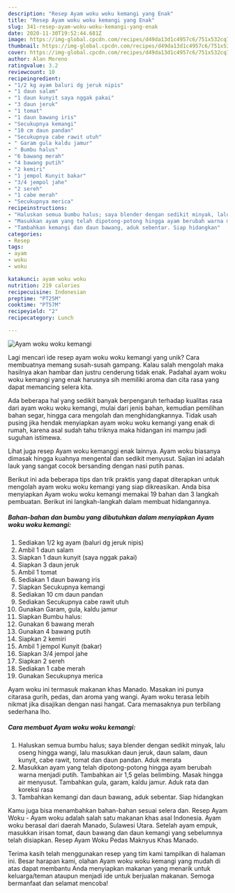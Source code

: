 ```yaml
---
description: "Resep Ayam woku woku kemangi yang Enak"
title: "Resep Ayam woku woku kemangi yang Enak"
slug: 341-resep-ayam-woku-woku-kemangi-yang-enak
date: 2020-11-30T19:52:44.681Z
image: https://img-global.cpcdn.com/recipes/d49da13d1c4957c6/751x532cq70/ayam-woku-woku-kemangi-foto-resep-utama.jpg
thumbnail: https://img-global.cpcdn.com/recipes/d49da13d1c4957c6/751x532cq70/ayam-woku-woku-kemangi-foto-resep-utama.jpg
cover: https://img-global.cpcdn.com/recipes/d49da13d1c4957c6/751x532cq70/ayam-woku-woku-kemangi-foto-resep-utama.jpg
author: Alan Moreno
ratingvalue: 3.2
reviewcount: 10
recipeingredient:
- "1/2 kg ayam baluri dg jeruk nipis"
- "1 daun salam"
- "1 daun kunyit saya nggak pakai"
- "3 daun jeruk"
- "1 tomat"
- "1 daun bawang iris"
- "Secukupnya kemangi"
- "10 cm daun pandan"
- "Secukupnya cabe rawit utuh"
- " Garam gula kaldu jamur"
- " Bumbu halus"
- "6 bawang merah"
- "4 bawang putih"
- "2 kemiri"
- "1 jempol Kunyit bakar"
- "3/4 jempol jahe"
- "2 sereh"
- "1 cabe merah"
- "Secukupnya merica"
recipeinstructions:
- "Haluskan semua bumbu halus; saya blender dengan sedikit minyak, lalu oseng hingga wangi, lalu masukkan daun jeruk, daun salam, daun kunyit, cabe rawit, tomat dan daun pandan. Aduk merata"
- "Masukkan ayam yang telah dipotong-potong hingga ayam berubah warna menjadi putih. Tambahkan air 1,5 gelas belimbing. Masak hingga air menyusut. Tambahkan gula, garam, kaldu jamur. Aduk rata dan koreksi rasa"
- "Tambahkan kemangi dan daun bawang, aduk sebentar. Siap hidangkan"
categories:
- Resep
tags:
- ayam
- woku
- woku

katakunci: ayam woku woku 
nutrition: 219 calories
recipecuisine: Indonesian
preptime: "PT25M"
cooktime: "PT57M"
recipeyield: "2"
recipecategory: Lunch

---
```



![Ayam woku woku kemangi](https://img-global.cpcdn.com/recipes/d49da13d1c4957c6/751x532cq70/ayam-woku-woku-kemangi-foto-resep-utama.jpg)

Lagi mencari ide resep ayam woku woku kemangi yang unik? Cara membuatnya memang susah-susah gampang. Kalau salah mengolah maka hasilnya akan hambar dan justru cenderung tidak enak. Padahal ayam woku woku kemangi yang enak harusnya sih memiliki aroma dan cita rasa yang dapat memancing selera kita.

Ada beberapa hal yang sedikit banyak berpengaruh terhadap kualitas rasa dari ayam woku woku kemangi, mulai dari jenis bahan, kemudian pemilihan bahan segar, hingga cara mengolah dan menghidangkannya. Tidak usah pusing jika hendak menyiapkan ayam woku woku kemangi yang enak di rumah, karena asal sudah tahu triknya maka hidangan ini mampu jadi suguhan istimewa.

Lihat juga resep Ayam woku kemanggi enak lainnya. Ayam woku biasanya dimasak hingga kuahnya mengental dan sedikit menyusut. Sajian ini adalah lauk yang sangat cocok bersanding dengan nasi putih panas.


Berikut ini ada beberapa tips dan trik praktis yang dapat diterapkan untuk mengolah ayam woku woku kemangi yang siap dikreasikan. Anda bisa menyiapkan Ayam woku woku kemangi memakai 19 bahan dan 3 langkah pembuatan. Berikut ini langkah-langkah dalam membuat hidangannya.

<!--inarticleads1-->

##### Bahan-bahan dan bumbu yang dibutuhkan dalam menyiapkan Ayam woku woku kemangi:

1. Sediakan 1/2 kg ayam (baluri dg jeruk nipis)
1. Ambil 1 daun salam
1. Siapkan 1 daun kunyit (saya nggak pakai)
1. Siapkan 3 daun jeruk
1. Ambil 1 tomat
1. Sediakan 1 daun bawang iris
1. Siapkan Secukupnya kemangi
1. Sediakan 10 cm daun pandan
1. Sediakan Secukupnya cabe rawit utuh
1. Gunakan  Garam, gula, kaldu jamur
1. Siapkan  Bumbu halus:
1. Gunakan 6 bawang merah
1. Gunakan 4 bawang putih
1. Siapkan 2 kemiri
1. Ambil 1 jempol Kunyit (bakar)
1. Siapkan 3/4 jempol jahe
1. Siapkan 2 sereh
1. Sediakan 1 cabe merah
1. Gunakan Secukupnya merica


Ayam woku ini termasuk makanan khas Manado. Masakan ini punya citarasa gurih, pedas, dan aroma yang wangi. Ayam woku terasa lebih nikmat jika disajikan dengan nasi hangat. Cara memasaknya pun terbilang sederhana lho. 

<!--inarticleads2-->

##### Cara membuat Ayam woku woku kemangi:

1. Haluskan semua bumbu halus; saya blender dengan sedikit minyak, lalu oseng hingga wangi, lalu masukkan daun jeruk, daun salam, daun kunyit, cabe rawit, tomat dan daun pandan. Aduk merata
1. Masukkan ayam yang telah dipotong-potong hingga ayam berubah warna menjadi putih. Tambahkan air 1,5 gelas belimbing. Masak hingga air menyusut. Tambahkan gula, garam, kaldu jamur. Aduk rata dan koreksi rasa
1. Tambahkan kemangi dan daun bawang, aduk sebentar. Siap hidangkan


Kamu juga bisa menambahkan bahan-bahan sesuai selera dan. Resep Ayam Woku - Ayam woku adalah salah satu makanan khas asal Indonesia. Ayam woku berasal dari daerah Manado, Sulawesi Utara. Setelah ayam empuk, masukkan irisan tomat, daun bawang dan daun kemangi yang sebelumnya telah disiapkan. Resep Ayam Woku Pedas Maknyus Khas Manado. 

Terima kasih telah menggunakan resep yang tim kami tampilkan di halaman ini. Besar harapan kami, olahan Ayam woku woku kemangi yang mudah di atas dapat membantu Anda menyiapkan makanan yang menarik untuk keluarga/teman ataupun menjadi ide untuk berjualan makanan. Semoga bermanfaat dan selamat mencoba!
